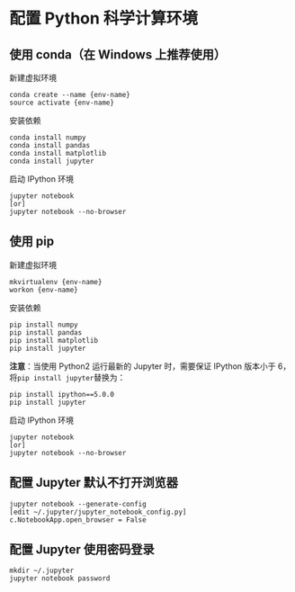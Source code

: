 # 配置 Python 科学计算环境

## 使用 conda（在 Windows 上推荐使用）

新建虚拟环境

```
conda create --name {env-name}
source activate {env-name}
```

安装依赖

```
conda install numpy
conda install pandas
conda install matplotlib
conda install jupyter
```

启动 IPython 环境

```
jupyter notebook
[or]
jupyter notebook --no-browser
```

## 使用 pip

新建虚拟环境

```
mkvirtualenv {env-name}
workon {env-name}
```

安装依赖

```
pip install numpy
pip install pandas
pip install matplotlib
pip install jupyter
```

**注意**：当使用 Python2 运行最新的 Jupyter 时，需要保证 IPython 版本小于 6，将`pip install jupyter`替换为：

```
pip install ipython==5.0.0
pip install jupyter
```

启动 IPython 环境

```
jupyter notebook
[or]
jupyter notebook --no-browser
```

## 配置 Jupyter 默认不打开浏览器

```
jupyter notebook --generate-config
[edit ~/.jupyter/jupyter_notebook_config.py]
c.NotebookApp.open_browser = False
```

## 配置 Jupyter 使用密码登录

```
mkdir ~/.jupyter
jupyter notebook password
```
